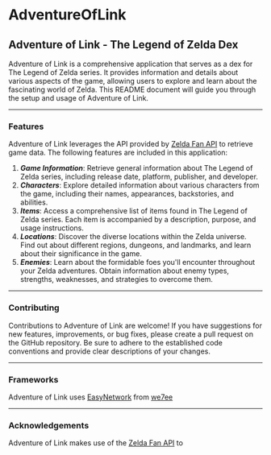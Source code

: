 # AdventureOfLink
## Adventure of Link - The Legend of Zelda Dex

Adventure of Link is a comprehensive application that serves as a dex for The Legend of Zelda series. It provides information and details about various aspects of the game, allowing users to explore and learn about the fascinating world of Zelda. This README document will guide you through the setup and usage of Adventure of Link.
___
### Features

Adventure of Link leverages the API provided by [Zelda Fan API](https://zelda.fanapis.com) to retrieve game data. The following features are included in this application:

1. ***Game Information***: Retrieve general information about The Legend of Zelda series, including release date, platform, publisher, and developer.
2. ***Characters***: Explore detailed information about various characters from the game, including their names, appearances, backstories, and abilities.
3. ***Items***: Access a comprehensive list of items found in The Legend of Zelda series. Each item is accompanied by a description, purpose, and usage instructions.
4. ***Locations***: Discover the diverse locations within the Zelda universe. Find out about different regions, dungeons, and landmarks, and learn about their significance in the game.
5. ***Enemies***: Learn about the formidable foes you'll encounter throughout your Zelda adventures. Obtain information about enemy types, strengths, weaknesses, and strategies to overcome them.
___
### Contributing

Contributions to Adventure of Link are welcome! If you have suggestions for new features, improvements, or bug fixes, please create a pull request on the GitHub repository. Be sure to adhere to the established code conventions and provide clear descriptions of your changes.
___
### Frameworks

Adventure of Link uses [EasyNetwork](https://github.com/we7ee/EasyNetwork) from [we7ee](https://github.com/we7ee/EasyNetwork/commits?author=we7ee)
___
### Acknowledgements

Adventure of Link makes use of the [Zelda Fan API](https://zelda.fanapis.com) to